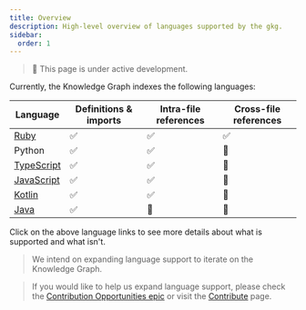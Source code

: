 ```yaml
---
title: Overview
description: High-level overview of languages supported by the gkg.
sidebar:
  order: 1
---
```


> 🚧 This page is under active development.

Currently, the Knowledge Graph indexes the following languages:

| Language                    | Definitions & imports | Intra-file references | Cross-file references |
| --------------------------- | --------------------- | --------------------- | --------------------- |
| [Ruby](../ruby)             | ✅                    | ✅                    | ✅                    |
| Python                      | ✅                    | ✅                    | 🚧                    |
| [TypeScript](../typescript) | ✅                    | ✅                    | 🚧                    |
| [JavaScript](../typescript) | ✅                    | ✅                    | 🚧                    |
| [Kotlin](../kotlin)         | ✅                    | ✅                    | 🚧                    |
| [Java](../java)             | ✅                    | 🚧                    | 🚧                    |

Click on the above language links to see more details about what is supported and what isn't.

> We intend on expanding language support to iterate on the Knowledge Graph.

> If you would like to help us expand language support, please check the [Contribution Opportunities epic](https://gitlab.com/groups/gitlab-org/rust/-/epics/17) or visit the [Contribute](../contribute/build.md) page.
